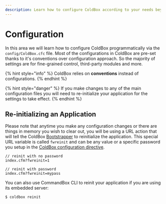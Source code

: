 ```yaml
---
description: Learn how to configure ColdBox according to your needs beyond the conventions.
---
```


# Configuration

In this area we will learn how to configure ColdBox programmatically via the `config/ColdBox.cfc` file.  Most of the configurations in ColdBox are pre-set thanks to it's conventions over configuration approach.  So the majority of settings are for fine-grained control, third-party modules and more.

{% hint style="info" %}
ColdBox relies on **conventions** instead of configurations.
{% endhint %}

{% hint style="danger" %}
If you make changes to any of the main configuration files you will need to re-initialize your application for the settings to take effect.
{% endhint %}

## Re-initializing an Application

Please note that anytime you make any configuration changes or there are things in memory you wish to clear out, you will be using a URL action that will tell the ColdBox [Bootstrapper](bootstrapper-application.cfc.md) to reinitialize the application. This special URL variable is called `fwreinit` and can be any value or a specific password you setup in the [ColdBox configuration directive](coldbox.cfc/configuration-directives/).

```
// reinit with no password
index.cfm?fwreinit=1

// reinit with password
index.cfm?fwreinit=mypass
```

You can also use CommandBox CLI to reinit your application if you are using its embedded server:

```bash
$ coldbox reinit
```
